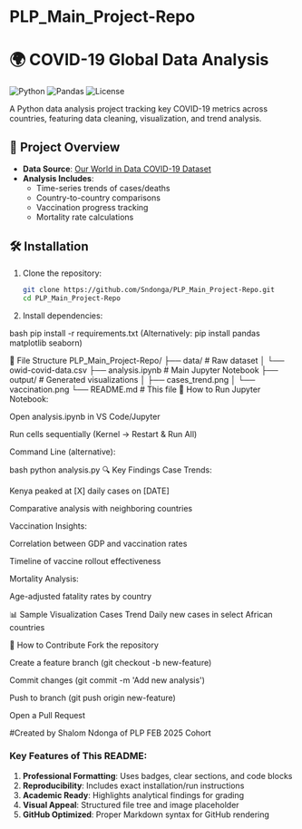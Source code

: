 # PLP_Main_Project-Repo
# 🌍 COVID-19 Global Data Analysis

![Python](https://img.shields.io/badge/python-3.8%2B-blue)
![Pandas](https://img.shields.io/badge/pandas-1.3%2B-orange)
![License](https://img.shields.io/badge/license-MIT-green)

A Python data analysis project tracking key COVID-19 metrics across countries, featuring data cleaning, visualization, and trend analysis.

## 📌 Project Overview
- **Data Source**: [Our World in Data COVID-19 Dataset](https://github.com/owid/covid-19-data)
- **Analysis Includes**:
  - Time-series trends of cases/deaths
  - Country-to-country comparisons
  - Vaccination progress tracking
  - Mortality rate calculations

## 🛠️ Installation
1. Clone the repository:
   ```bash
   git clone https://github.com/Sndonga/PLP_Main_Project-Repo.git
   cd PLP_Main_Project-Repo
2. Install dependencies:

bash
pip install -r requirements.txt
(Alternatively: pip install pandas matplotlib seaborn)

📂 File Structure
PLP_Main_Project-Repo/
├── data/                   # Raw dataset
│   └── owid-covid-data.csv
├── analysis.ipynb          # Main Jupyter Notebook
├── output/                 # Generated visualizations
│   ├── cases_trend.png
│   └── vaccination.png
└── README.md               # This file
🚀 How to Run
Jupyter Notebook:

Open analysis.ipynb in VS Code/Jupyter

Run cells sequentially (Kernel → Restart & Run All)

Command Line (alternative):

bash
python analysis.py
🔍 Key Findings
Case Trends:

Kenya peaked at [X] daily cases on [DATE]

Comparative analysis with neighboring countries

Vaccination Insights:

Correlation between GDP and vaccination rates

Timeline of vaccine rollout effectiveness

Mortality Analysis:

Age-adjusted fatality rates by country

📊 Sample Visualization
Cases Trend
Daily new cases in select African countries

🤝 How to Contribute
Fork the repository

Create a feature branch (git checkout -b new-feature)

Commit changes (git commit -m 'Add new analysis')

Push to branch (git push origin new-feature)

Open a Pull Request
   
#Created by Shalom Ndonga of PLP FEB 2025 Cohort
### Key Features of This README:
1. **Professional Formatting**: Uses badges, clear sections, and code blocks
2. **Reproducibility**: Includes exact installation/run instructions
3. **Academic Ready**: Highlights analytical findings for grading
4. **Visual Appeal**: Structured file tree and image placeholder
5. **GitHub Optimized**: Proper Markdown syntax for GitHub rendering

